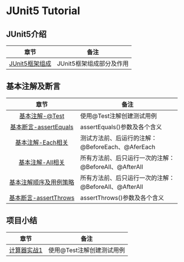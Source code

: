 # JUnit5 Tutorial

## JUnit5介绍
|章节|备注|
|:-:| --- |
|[JUnit5框架组成](/archives/junit01)|JUnit5框架组成部分及作用|


## 基本注解及断言
|章节|备注|
|:-:| --- |
|[基本注解-@Test](/archives/junit07)|使用@Test注解创建测试用例|
|[基本断言-assertEquals](/archives/junit08)|assertEquals()参数及各个含义|
|[基本注解-Each相关](/archives/junit07)|测试方法前、后运行的注解：<br>@BeforeEach、@AferEach|
|[基本注解-All相关](/archives/junit07)|所有方法前、后只运行一次的注解：<br>@BeforeAll、@AfterAll|
|[基本注解顺序及用例策略](/archives/junit07)|所有方法前、后只运行一次的注解：<br>@BeforeAll、@AfterAll|
|[基本断言-assertThrows](/archives/junit08)|assertThrows()参数及各个含义|

## 项目小结
|章节|备注|
|:-:| --- |
|[计算器实战1](/archives/junit07)|使用@Test注解创建测试用例|
